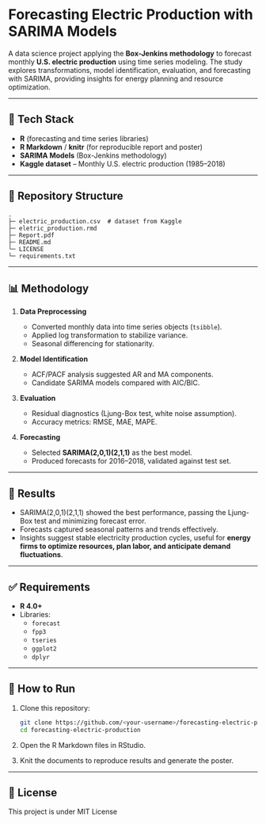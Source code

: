 # Forecasting Electric Production with SARIMA Models

A data science project applying the **Box-Jenkins methodology** to forecast monthly **U.S. electric production** using time series modeling. The study explores transformations, model identification, evaluation, and forecasting with SARIMA, providing insights for energy planning and resource optimization.

---

## 🧰 Tech Stack

- **R** (forecasting and time series libraries)  
- **R Markdown** / **knitr** (for reproducible report and poster)  
- **SARIMA Models** (Box-Jenkins methodology)  
- **Kaggle dataset** – Monthly U.S. electric production (1985–2018)  

---

## 📁 Repository Structure

~~~text
.
├─ electric_production.csv  # dataset from Kaggle
├─ eletric_production.rmd
├─ Report.pdf                 
├─ README.md
└─ LICENSE
└─ requirements.txt

~~~

---

## 📊 Methodology

1. **Data Preprocessing**  
   - Converted monthly data into time series objects (`tsibble`).  
   - Applied log transformation to stabilize variance.  
   - Seasonal differencing for stationarity.  

2. **Model Identification**  
   - ACF/PACF analysis suggested AR and MA components.  
   - Candidate SARIMA models compared with AIC/BIC.  

3. **Evaluation**  
   - Residual diagnostics (Ljung-Box test, white noise assumption).  
   - Accuracy metrics: RMSE, MAE, MAPE.  

4. **Forecasting**  
   - Selected **SARIMA(2,0,1)(2,1,1)** as the best model.  
   - Produced forecasts for 2016–2018, validated against test set.  

---

## 🔎 Results

- SARIMA(2,0,1)(2,1,1) showed the best performance, passing the Ljung-Box test and minimizing forecast error.  
- Forecasts captured seasonal patterns and trends effectively.  
- Insights suggest stable electricity production cycles, useful for **energy firms to optimize resources, plan labor, and anticipate demand fluctuations**.  

---

## ✅ Requirements

- **R 4.0+**  
- Libraries:  
  - `forecast`  
  - `fpp3`  
  - `tseries`  
  - `ggplot2`  
  - `dplyr`  

---

## 🚀 How to Run

1. Clone this repository:
   ~~~bash
   git clone https://github.com/<your-username>/forecasting-electric-production.git
   cd forecasting-electric-production
   ~~~

2. Open the R Markdown files in RStudio.  

3. Knit the documents to reproduce results and generate the poster.  

---

## 📄 License

This project is under MIT License

